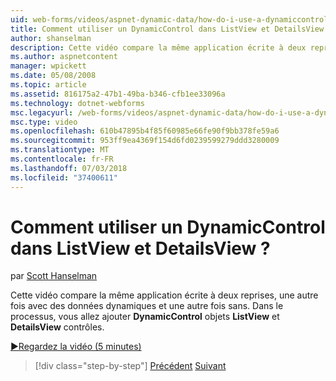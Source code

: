```yaml
---
uid: web-forms/videos/aspnet-dynamic-data/how-do-i-use-a-dynamiccontrol-in-listview-and-detailsview-controls
title: Comment utiliser un DynamicControl dans ListView et DetailsView ? | Microsoft Docs
author: shanselman
description: Cette vidéo compare la même application écrite à deux reprises, une autre fois avec des données dynamiques et une autre fois sans. Dans le processus, vous allez ajouter les objets DynamicControl ListView un...
ms.author: aspnetcontent
manager: wpickett
ms.date: 05/08/2008
ms.topic: article
ms.assetid: 816175a2-47b1-49ba-b346-cfb1ee33096a
ms.technology: dotnet-webforms
msc.legacyurl: /web-forms/videos/aspnet-dynamic-data/how-do-i-use-a-dynamiccontrol-in-listview-and-detailsview-controls
msc.type: video
ms.openlocfilehash: 610b47895b4f85f60985e66fe90f9bb378fe59a6
ms.sourcegitcommit: 953ff9ea4369f154d6fd0239599279ddd3280009
ms.translationtype: MT
ms.contentlocale: fr-FR
ms.lasthandoff: 07/03/2018
ms.locfileid: "37400611"
---
```

<a name="how-do-i-use-a-dynamiccontrol-in-listview-and-detailsview-controls"></a>Comment utiliser un DynamicControl dans ListView et DetailsView ?
====================
par [Scott Hanselman](https://github.com/shanselman)

Cette vidéo compare la même application écrite à deux reprises, une autre fois avec des données dynamiques et une autre fois sans. Dans le processus, vous allez ajouter **DynamicControl** objets **ListView** et **DetailsView** contrôles.

[&#9654;Regardez la vidéo (5 minutes)](https://channel9.msdn.com/Blogs/ASP-NET-Site-Videos/how-do-i-use-a-dynamiccontrol-in-listview-and-detailsview-controls)

> [!div class="step-by-step"]
> [Précédent](how-do-i-display-unknown-datatypes.md)
> [Suivant](getting-started-with-dynamic-data.md)

